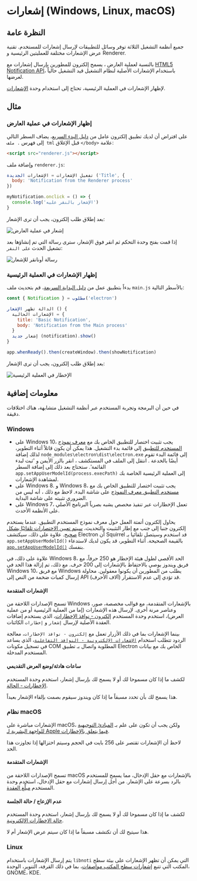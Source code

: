 # إشعارات (Windows, Linux, macOS)

## النظرة عامة

جميع أنظمة التشغيل الثلاثة توفر وسائل للتطبيقات لإرسال إشعارات للمستخدم. تقنية عرض الإشعارات مختلفة للعمليتين الرئيسية و Renderer.

بالنسبة لعملية العارض ، يسمح إلكترون للمطورين بإرسال إشعارات مع [HTML5 Notification API](https://notifications.spec.whatwg.org/)، باستخدام الإشعارات الأصلية لنظام التشغيل قيد التشغيل حالياً لعرضها.

لإظهار الإشعارات في العملية الرئيسية، تحتاج إلى استخدام وحدة [الإشعارات](../api/notification.md).

## مثال

### إظهار الإشعارات في عملية العارض

على افتراض أن لديك تطبيق إلكترون عامل من [دليل البدء السريع](quick-start.md)، يضاف السطر التالي إلى فهرس `. ملف tml` قبل الإغلاق `</body>` علامة:

```html
<script src="renderer.js"></script>
```

وإضافة ملف `renderer.js`:

```javascript fiddle='docs/fiddles/features/notifications/renderer'
تفعيل الإشعارات = الإشعارات الجديدة ('Title', {
  body: 'Notification from the Renderer process'
})

myNotification.onclick = () => {
  console.log('الإشعار بالنقر عليه')
}
```

بعد إطلاق طلب إلكترون، يجب أن ترى الإشعار:

![إشعار في عملية العارض](../images/notification-renderer.png)

إذا قمت بفتح وحدة التحكم ثم انقر فوق الإشعار، سترى رسالة التي تم إنشاؤها بعد تشغيل الحدث `على النقر`:

![رسالة أونانقر للإشعار](../images/message-notification-renderer.png)

### إظهار الإشعارات في العملية الرئيسية

بدءاً بتطبيق عمل من [دليل البداية السريعة](quick-start.md)، قم بتحديث ملف `main.js` بالأسطر التالية:

```javascript fiddle='docs/fiddles/features/notifications/main'
const { Notification } = مطلوب('electron')

الدالة تظهر الإشعار () {
  الإشعارات الحالية = {
    title: 'Basic Notification',
    body: 'Notification from the Main process'
  }
  إشعار جديد (notification).show()
}

app.whenReady().then(createWindow).then(showNotification)
```

بعد إطلاق طلب إلكترون، يجب أن ترى الإشعار:

![الإخطار في العملية الرئيسية](../images/notification-main.png)

## معلومات إضافية

في حين أن البرمجة وتجربة المستخدم عبر أنظمة التشغيل متشابهة، هناك اختلافات دقيقة.

### Windows

* على Windows 10، يجب تثبيت اختصار للتطبيق الخاص بك مع [معرف نموذج المستخدم للتطبيق](https://msdn.microsoft.com/en-us/library/windows/desktop/dd378459(v=vs.85).aspx) إلى قائمة بدء التشغيل. هذا يمكن أن يكون قاتلاً أثناء التطوير، لذلك إضافة `node_modules\electron\dist\electron.exe` إلى قائمة البدء تقوم أيضًا بالخدعة . انتقل إلى الملف في المستكشف ، انقر بالزر الأيمن و 'ثبت لبدء القائمة'. ستحتاج بعد ذلك إلى إضافة السطر `app.setAppUserModelId(process.execPath)` إلى العملية الرئيسية الخاصة بك لمشاهدة الإشعارات.
* على Windows 8. و Windows 8، يجب تثبيت اختصار للتطبيق الخاص بك مع [مستخدم التطبيق معرف النموذج](https://msdn.microsoft.com/en-us/library/windows/desktop/dd378459(v=vs.85).aspx) على شاشة البدء. لاحظ مع ذلك ، أنه ليس من الضروري تثبيته على شاشة البداية.
* على Windows 7، تعمل الإخطارات عبر تنفيذ مخصص يشبه بصرياً البرنامج الأصلي على الأنظمة الأحدث.

يحاول إلكترون أتمتة العمل حول معرف نموذج المستخدم التطبيق. عندما يستخدم إلكترون جنبا إلى جنب مع إطار التثبيت والتحديث، [سيتم تعيين الاختصارات تلقائيًا بشكل صحيح](https://github.com/electron/windows-installer/blob/master/README.md#handling-squirrel-events). علاوة على ذلك، سيكتشف Electron أن Squirrel قد استخدم وسيتصل تلقائيا بـ `app.setAppUserModelId()` بالقيمة الصحيحة. أثناء التطوير، قد يكون لديك لاستدعاء [`app.setAppUserModelId()`](../api/app.md#appsetappusermodelidid-windows) بنفسك.

علاوة على ذلك، في Windows 8، الحد الأقصى لطول هيئة الإخطار هو 250 حرفاً، مع فريق ويندوز يوصي بالاحتفاظ بالإشعارات إلى 200 حرف. مع ذلك، تم إزالة هذا الحد في Windows 10، مع فريق Windows يطلب من المطورين أن يكونوا معقولين. محاولة إرسال كميات ضخمة من النص إلى API (آلاف الأحرف) قد تؤدي إلى عدم الاستقرار.

#### الإشعارات المتقدمة

تسمح الإصدارات اللاحقة من Windows بالإشعارات المتقدمة، مع قوالب مخصصة، صور، وعناصر مرنة أخرى. لإرسال هذه الإشعارات (إما من العملية الرئيسية أو من عملية العرض)، استخدم وحدة المستخدم [إلكترون - نوافذ الإخطارات](https://github.com/felixrieseberg/electron-windows-notifications)، الذي يستخدم إضافات العقدة الأصلية لإرسال `إشعار` و `إخطارات` الكائنات.

بينما الإشعارات بما في ذلك الأزرار تعمل مع `إلكترون - نوافذ الإخطارات`، معالجة الردود تتطلب استخدام [`الإشعارات الإلكترونية - النوافذ التفاعلية`](https://github.com/felixrieseberg/electron-windows-interactive-notifications)، الذي يساعد في تسجيل مكونات COM المطلوبة واتصال بـ تطبيق Electron الخاص بك مع بيانات المستخدم المدخلة.

#### ساعات هادئة/وضع العرض التقديمي

لكشف ما إذا كان مسموحا لك أو لا يسمح لك بإرسال إشعار، استخدم وحدة المستخدم [الإخطارات - الحالة](https://github.com/felixrieseberg/electron-notification-state).

هذا يسمح لك بأن تحدد مسبقاً ما إذا كان ويندوز سيقوم بصمت بإلقاء الإشعار بعيداً.

### نظام macOS

الإشعارات مباشرة على macOS، ولكن يجب أن تكون على علم بـ [المبادئ التوجيهية للواجهة البشرية لـ Apple فيما يتعلق بالإخطارات](https://developer.apple.com/macos/human-interface-guidelines/system-capabilities/notifications/).

لاحظ أن الإشعارات تقتصر على 256 بايت في الحجم وسيتم اختزالها إذا تجاوزت هذا الحد.

#### الإشعارات المتقدمة

تسمح الإصدارات اللاحقة من macOS بالإشعارات مع حقل الإدخال، مما يسمح للمستخدم بالرد بسرعة على الإشعار. من أجل إرسال إشعارات مع حقل الإدخال، استخدم وحدة المستخدم [مبلِّغ العقدة](https://github.com/CharlieHess/node-mac-notifier).

#### عدم الإزعاج / حالة الجلسة

لكشف ما إذا كان مسموحا لك أو لا يسمح لك بإرسال إشعار، استخدم وحدة المستخدم [حالة الإخطارات الإلكترونية](https://github.com/felixrieseberg/electron-notification-state).

هذا سيتيح لك أن تكتشف مسبقاً ما إذا كان سيتم عرض الإشعار أم لا.

### Linux

يتم إرسال الإشعارات باستخدام `libnoti` التي يمكن أن تظهر الإشعارات على بيئة سطح المكتب التي تتبع [إشعارات سطح المكتب مواصفات](https://developer.gnome.org/notification-spec/)، بما في ذلك القرفة، التنوير، الوحدة، GNOME، KDE.
